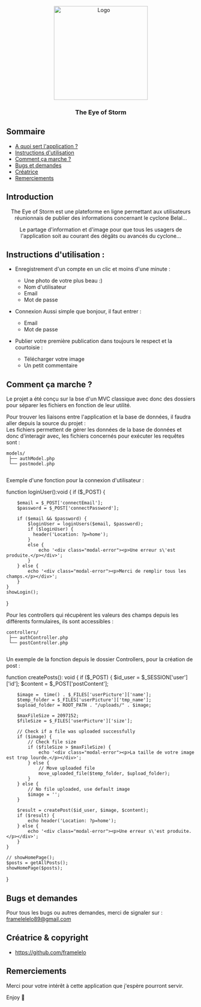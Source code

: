 <p align="center">
  <a href="https://zupimages.net/up/24/05/83cy.png">
    <img src="https://zupimages.net/up/24/05/83cy.png" alt="Logo" width=250 height=auto>
  </a>

  <h3 align="center">The Eye of Storm</h3>

</p>


## Sommaire

- [A quoi sert l'application ?](#introduction)
- [Instructions d'utilisation](#instructions-dutilisation-)
- [Comment ça marche ? ](#comment-ça-marche-)
- [Bugs et demandes](#bugs-et-demandes)
- [Créatrice](#créatrice--copyright)
- [Remerciements](#remerciements)


## Introduction

<p align="center">
    The Eye of Storm est une plateforme en ligne permettant aux utilisateurs réunionnais de publier des informations concernant le cyclone Belal...
  </p>
<p align="center">
    Le partage d'information et d'image pour que tous les usagers de l'application soit au courant des dégâts ou avancés du cyclone...
  </p>

## Instructions d'utilisation : 

- Enregistrement d'un compte en un clic et moins d'une minute :
  -  Une photo de votre plus beau :)
  -  Nom d'utilisateur
  -  Email
  -  Mot de passe

- Connexion
  Aussi simple que bonjour, il faut entrer : 
  -  Email
  -  Mot de passe
 
- Publier votre première publication dans toujours le respect et la courtoisie :
  -  Télécharger votre image 
  -  Un petit commentaire


## Comment ça marche ?

Le projet a été conçu sur la bse d'un MVC classique avec donc des dossiers pour séparer les fichiers en fonction de leur utilité. <br>

Pour trouver les liaisons entre l'application et la base de données, il faudra aller depuis la source du projet : <br>
Les fichiers permettent de gérer les données de la base de données et donc d'interagir avec, les fichiers concernés pour exécuter les requêtes sont :

```text
models/
 ├── authModel.php
 └── postmodel.php
    
```

Exemple d'une fonction pour la connexion d'utilisateur :<br>

function loginUser():void
{
    if ($_POST) {
        
        $email = $_POST['connectEmail'];
        $password = $_POST['connectPassword'];

        if ($email && $password) {
            $loginUser = loginUsers($email, $password);
            if ($loginUser) {
              header('Location: ?p=home');
            }
            else {
                echo '<div class="modal-error"><p>Une erreur s\'est produite.</p></div>'; 
            }
        } else {
            echo '<div class="modal-error"><p>Merci de remplir tous les champs.</p></div>';
        }
    }
    showLogin();
}

Pour les controllers qui récupèrent les valeurs des champs depuis les différents formulaires, ils sont accessibles :

```text
controllers/
 ├── authController.php
 └── postController.php
    
```

Un exemple de la fonction depuis le dossier Controllers, pour la création de post :

function createPosts(): void
{
    if ($_POST) {
        $id_user = $_SESSION['user']['id'];
        $content = $_POST['postContent'];

        $image =  time() . $_FILES['userPicture']['name'];
        $temp_folder = $_FILES['userPicture']['tmp_name'];
        $upload_folder = ROOT_PATH . "/uploads/" . $image;

        $maxFileSize = 2097152;
        $fileSize = $_FILES['userPicture']['size'];

        // Check if a file was uploaded successfully
        if ($image) {
            // Check file size
            if ($fileSize > $maxFileSize) {
                echo '<div class="modal-error"><p>La taille de votre image est trop lourde.</p></div>';
            } else {
                // Move uploaded file
                move_uploaded_file($temp_folder, $upload_folder);
            }
        } else {
            // No file uploaded, use default image
            $image = '';
        }

        $result = createPost($id_user, $image, $content);
        if ($result) {
            echo header('Location: ?p=home');
        } else {
            echo '<div class="modal-error"><p>Une erreur s\'est produite.</p></div>';
        }
    }

    // showHomePage();
    $posts = getAllPosts();
    showHomePage($posts);
}

## Bugs et demandes

Pour tous les bugs ou autres demandes, merci de signaler sur : framelelelo89@gmail.com



## Créatrice & copyright


- <https://github.com/framelelo>

## Remerciements

Merci pour votre intérêt à cette application que j'espère pourront servir.



Enjoy :metal:
